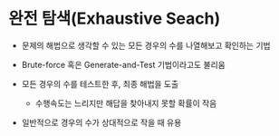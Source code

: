 # 완전 탐색(Exhaustive Seach)

- 문제의 해법으로 생각할 수 있는 모든 경우의 수를 나열해보고 확인하는 기법
- Brute-force 혹은 Generate-and-Test 기법이라고도 불리움
- 모든 경우의 수를 테스트한 후, 최종 해법을 도출

  - 수행속도는 느리지만 해답을 찾아내지 못할 확률이 작음
- 일반적으로 경우의 수가 상대적으로 작을 때 유용

